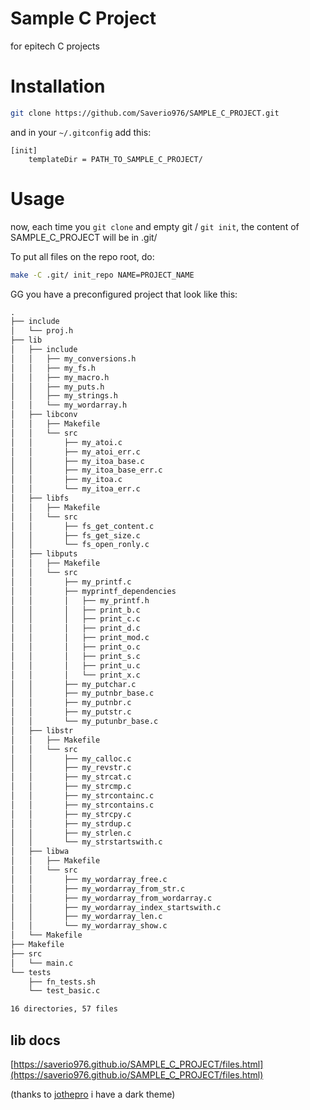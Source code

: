 # Sample C Project
for epitech C projects

# Installation
```bash
git clone https://github.com/Saverio976/SAMPLE_C_PROJECT.git
```

and in your `~/.gitconfig` add this:
```gitconfig
[init]
    templateDir = PATH_TO_SAMPLE_C_PROJECT/
```

# Usage
now, each time you `git clone` and empty git / `git init`,
the content of SAMPLE_C_PROJECT will be in .git/

To put all files on the repo root, do:
```bash
make -C .git/ init_repo NAME=PROJECT_NAME
```

GG you have a preconfigured project that look like this:
```txt
.
├── include
│   └── proj.h
├── lib
│   ├── include
│   │   ├── my_conversions.h
│   │   ├── my_fs.h
│   │   ├── my_macro.h
│   │   ├── my_puts.h
│   │   ├── my_strings.h
│   │   └── my_wordarray.h
│   ├── libconv
│   │   ├── Makefile
│   │   └── src
│   │       ├── my_atoi.c
│   │       ├── my_atoi_err.c
│   │       ├── my_itoa_base.c
│   │       ├── my_itoa_base_err.c
│   │       ├── my_itoa.c
│   │       └── my_itoa_err.c
│   ├── libfs
│   │   ├── Makefile
│   │   └── src
│   │       ├── fs_get_content.c
│   │       ├── fs_get_size.c
│   │       └── fs_open_ronly.c
│   ├── libputs
│   │   ├── Makefile
│   │   └── src
│   │       ├── my_printf.c
│   │       ├── myprintf_dependencies
│   │       │   ├── my_printf.h
│   │       │   ├── print_b.c
│   │       │   ├── print_c.c
│   │       │   ├── print_d.c
│   │       │   ├── print_mod.c
│   │       │   ├── print_o.c
│   │       │   ├── print_s.c
│   │       │   ├── print_u.c
│   │       │   └── print_x.c
│   │       ├── my_putchar.c
│   │       ├── my_putnbr_base.c
│   │       ├── my_putnbr.c
│   │       ├── my_putstr.c
│   │       └── my_putunbr_base.c
│   ├── libstr
│   │   ├── Makefile
│   │   └── src
│   │       ├── my_calloc.c
│   │       ├── my_revstr.c
│   │       ├── my_strcat.c
│   │       ├── my_strcmp.c
│   │       ├── my_strcontainc.c
│   │       ├── my_strcontains.c
│   │       ├── my_strcpy.c
│   │       ├── my_strdup.c
│   │       ├── my_strlen.c
│   │       └── my_strstartswith.c
│   ├── libwa
│   │   ├── Makefile
│   │   └── src
│   │       ├── my_wordarray_free.c
│   │       ├── my_wordarray_from_str.c
│   │       ├── my_wordarray_from_wordarray.c
│   │       ├── my_wordarray_index_startswith.c
│   │       ├── my_wordarray_len.c
│   │       └── my_wordarray_show.c
│   └── Makefile
├── Makefile
├── src
│   └── main.c
└── tests
    ├── fn_tests.sh
    └── test_basic.c

16 directories, 57 files
```

## lib docs
[https://saverio976.github.io/SAMPLE_C_PROJECT/files.html](https://saverio976.github.io/SAMPLE_C_PROJECT/files.html)

(thanks to [jothepro](https://github.com/jothepro/doxygen-awesome-css/) i have a dark theme)
